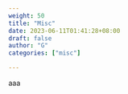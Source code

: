 ```yaml
---
weight: 50
title: "Misc"
date: 2023-06-11T01:41:28+08:00
draft: false
author: "G"
categories: ["misc"]

---
```


aaa